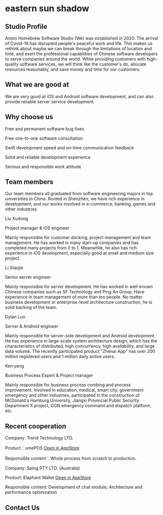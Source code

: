 # eastern sun shadow

## Studio Profile

Anton Homebrew Software Studio (We) was established in 2020. The arrival of Covid-19 has disrupted people's peaceful work and life. This makes us rethink about maybe we can break through the limitations of location and time, and exert  the professional capabilities of Chinese software developers to serve companies around the world. While providing customers with high-quality software services, we will think like the customer's do, allocate resources reasonably, and save money and time for our customers.

## What we are good at

We are very good at iOS and Android software development, and can also provide reliable server service development.

## Why choose us

Free and permanent software bug fixes

Free one-to-one software consultation

Swift development speed and on-time communication feedback

Solid and reliable development experience

Serious and responsible work attitude

## Team members

Our team members all graduated from software engineering majors in top universities in China. Rooted in Shenzhen, we have rich experience in development, and our works involved in e-commerce, banking, games and other industries.



Liu Xudong 

Project manager & iOS engineer

Mainly responsible for customer docking, project management and team management. He has worked in many start-up companies and has completed many projects from 0 to 1. Meanwhile, he also has rich experience in iOS development, especially good at small and medium size project.

Li Xiaojie 

Senior server engineer

Mainly responsible for server development. He has worked in well-known Chinese companies such as SF Technology and Ping An Group. Have experience in team management of more than ten people. No matter business development or enterprise-level architecture construction, he is solid backing of the team.



Dylan Luo 

Server & Android engineer

Mainly responsible for server-side development and Android development. He has experience in large-scale system architecture design, which has the characteristics of distributed, high concurrency, high availability, and large data volume. The recently participated product "Zhenai App" has over 200 million registered users and 1 million daily active users.



Ken yang

Business Process Expert & Project manager

Mainly responsible for business process combing and process improvement. Involved in education, medical, smart city, government emergency and other industries, participated in the construction of McDonald's Hamburg University, Jiangxi Provincial Public Security Department X project, CGN emergency command and dispatch platform, etc.

## Recent cooperation 

Company: Trend Technology LTD.

Product：umePOS [Open in AppStore](https://apps.apple.com/us/app/umepos/id1510280863#?platform=iphone)

Responsible content：Whole process from scratch to production.



Company: Sping PTY LTD. (Australia)

Product: Elaphant Wallet [Open in AppStore](https://apps.apple.com/us/app/elaphant-btc-eth-ela-wallet/id1533611733)

Responsible content: Development of chat module; Architecture and performance optimization

## Contact Us